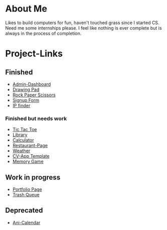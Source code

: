 # About Me
Likes to build computers for fun, haven't touched grass since I started CS. Need me some internships please. I feel like nothing is ever complete but is always in the process of completion.

# Project-Links
## Finished
- <a href = "https://chuan-chen.github.io/Fullstack-Projects/Admin-Dashboard/index.html">Admin-Dashboard</a>
- <a href = "https://chuan-chen.github.io/Fullstack-Projects/Drawing%20PAD/index.html">Drawing Pad</a>
- <a href = "https://chuan-chen.github.io/Fullstack-Projects/Rock-Paper-Scissors/index.html">Rock Paper Scissors</a>
- <a href = "https://chuan-chen.github.io/Fullstack-Projects/Signup_Form/index.html">Signup Form</a>
- <a href = "https://chuan-chen.github.io/Fullstack-Projects/IP/index.html">IP finder</a>
### Finished but needs work
  - <a href = "https://chuan-chen.github.io/Fullstack-Projects/Tic_Tac_Toe/index.html"> Tic Tac Toe</a>
  - <a href = "https://chuan-chen.github.io/Fullstack-Projects/Library/index.html">Library</a>
  - <a href = "https://chuan-chen.github.io/Fullstack-Projects/Calculator/index.html">Calculator</a>
  - <a href = "https://chuan-chen.github.io/Fullstack-Projects/Restaurant-Page/dist/index.html">Restaurant-Page</a>
  - <a href = "https://chuan-chen.github.io/Fullstack-Projects/Weather/dist/index.html">Weather</a>
  - <a href = "https://chuan-chen.github.io/CV-Application/">CV-App Template</a>
  - <a href = "https://chuan-chen.github.io/React-MemoryGame/">Memory Game</a>
## Work in progress
- <a href = "https://nauhc.dev"> Portfolio Page </a>
- <a href = "https://github.com/Chuan-Chen/Trash-Queue">Trash Queue</a>

## Deprecated
- <a href = "https://github.com/Chuan-Chen/ani-calendar"> Ani-Calendar </a>
